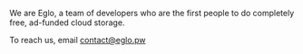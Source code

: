 We are Eglo, a team of developers who are the first people to do completely free, ad-funded cloud storage.

To reach us, email contact@eglo.pw
